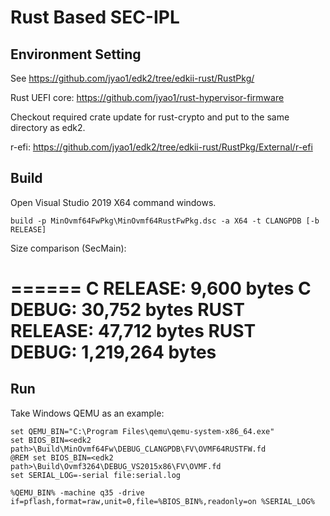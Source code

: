 # Rust Based SEC-IPL

## Environment Setting

See https://github.com/jyao1/edk2/tree/edkii-rust/RustPkg/

Rust UEFI core: https://github.com/jyao1/rust-hypervisor-firmware

Checkout required crate update for rust-crypto and put to the same directory as edk2.

r-efi: https://github.com/jyao1/edk2/tree/edkii-rust/RustPkg/External/r-efi

## Build

Open Visual Studio 2019 X64 command windows.

`build -p MinOvmf64FwPkg\MinOvmf64RustFwPkg.dsc -a X64 -t CLANGPDB [-b RELEASE]`

Size comparison (SecMain):

======
C    RELEASE:     9,600 bytes
C    DEBUG:      30,752 bytes
RUST RELEASE:    47,712 bytes
RUST DEBUG:   1,219,264 bytes
======

## Run

Take Windows QEMU as an example:

```
set QEMU_BIN="C:\Program Files\qemu\qemu-system-x86_64.exe"
set BIOS_BIN=<edk2 path>\Build\MinOvmf64Fw\DEBUG_CLANGPDB\FV\OVMF64RUSTFW.fd
@REM set BIOS_BIN=<edk2 path>\Build\Ovmf3264\DEBUG_VS2015x86\FV\OVMF.fd
set SERIAL_LOG=-serial file:serial.log

%QEMU_BIN% -machine q35 -drive if=pflash,format=raw,unit=0,file=%BIOS_BIN%,readonly=on %SERIAL_LOG%
```

